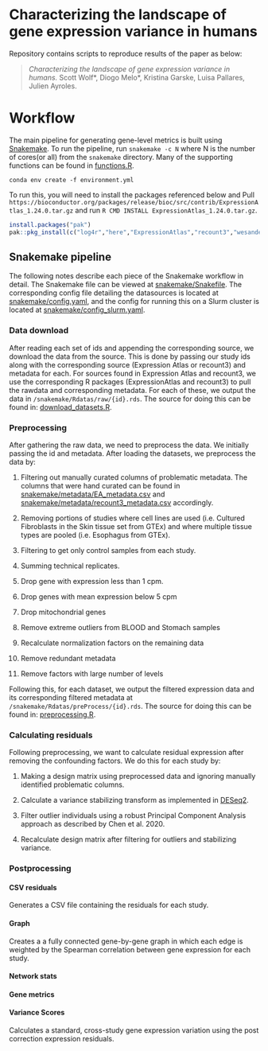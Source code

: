 # Characterizing the landscape of gene expression variance in humans

Repository contains scripts to reproduce results of the paper as below:

> *Characterizing the landscape of gene expression variance in humans.*
> Scott Wolf*, Diogo Melo*, Kristina Garske, Luisa Pallares, Julien Ayroles.

# Workflow

The main pipeline for generating gene-level metrics is built using [Snakemake](https://snakemake.readthedocs.io/en/stable/). To run the pipeline, run `snakemake -c N` where N is the number of cores(or all) from the `snakemake` directory. Many of the supporting functions can be found in [functions.R](functions.R).

`conda env create -f environment.yml`

To run this, you will need to install the packages referenced below and
Pull `https://bioconductor.org/packages/release/bioc/src/contrib/ExpressionAtlas_1.24.0.tar.gz` and run `R CMD INSTALL ExpressionAtlas_1.24.0.tar.gz`.
```r
install.packages("pak")
pak::pkg_install(c("log4r","here","ExpressionAtlas","recount3","wesanderson", "cowplot", "rrcov", "AnnotationDbi", "DESeq2", "sergihervas/iMKT", "clusterProfiler", "viridis", "org.Hs.eg.db","edgeR", "janitor", "vsn","doMC", "Rfast"))
```
## Snakemake pipeline

The following notes describe each piece of the Snakemake workflow in detail. The Snakemake file can be viewed at [snakemake/Snakefile](snakemake/Snakefile). The corresponding config file detailing the datasources is located at [snakemake/config.yaml](snakemake/config.yaml), and the config for running this on a Slurm cluster is located at [snakemake/config_slurm.yaml](snakemake/config_slurm.yaml).

### Data download

After reading each set of ids and appending the corresponding source, we download the data from the source. This is done by passing our study ids along with the corresponding source (Expression Atlas or recount3) and metadata for each. For sources found in Expression Atlas and recount3, we use the corresponding R packages (ExpressionAtlas and recount3) to pull the rawdata and corresponding metadata. For each of these, we output the data in `/snakemake/Rdatas/raw/{id}.rds`. The source for doing this can be found in: [download_datasets.R](snakemake/scripts/download_datasets.R).

### Preprocessing

After gathering the raw data, we need to preprocess the data. We initially passing the id and metadata. After loading the datasets, we preprocess the data by:

1. Filtering out manually curated columns of problematic metadata. The columns that were hand curated can be found in [snakemake/metadata/EA_metadata.csv](snakemake/metadata/EA_metadata.csv) and [snakemake/metadata/recount3_metadata.csv](snakemake/metadata/recount3_metadata.csv) accordingly.

2. Removing portions of studies where cell lines are used (i.e. Cultured Fibroblasts in the Skin tissue set from GTEx) and where multiple tissue types are pooled (i.e. Esophagus from GTEx).

3. Filtering to get only control samples from each study.

4. Summing technical replicates.

5. Drop gene with expression less than 1 cpm.

6. Drop genes with mean expression below 5 cpm

7. Drop mitochondrial genes

8. Remove extreme outliers from BLOOD and Stomach samples

9. Recalculate normalization factors on the remaining data

10. Remove redundant metadata

11. Remove factors with large number of levels



Following this, for each dataset, we output the filtered expression data and its corresponding filtered metadata at `/snakemake/Rdatas/preProcess/{id}.rds`. The source for doing this can be found in: [preprocessing.R](snakemake/scripts/preprocessing.R).

### Calculating residuals

Following preprocessing, we want to calculate residual expression after removing the confounding factors. We do this for each study by:

1. Making a design matrix using preprocessed data and ignoring manually identified problematic columns.

2. Calculate a variance stabilizing transform as implemented in [DESeq2](https://rdrr.io/bioc/DESeq2/man/varianceStabilizingTransformation.html).

3. Filter outlier individuals using a robust Principal Component Analysis approach as described by Chen et al. 2020.

4. Recalculate design matrix after filtering for outliers and stabilizing variance.


### Postprocessing

#### CSV residuals

Generates a CSV file containing the residuals for each study.

#### Graph
Creates a a fully connected gene-by-gene graph in which each edge is weighted by the Spearman correlation between gene expression for each study.

#### Network stats

#### Gene metrics

#### Variance Scores

Calculates a standard, cross-study gene expression variation using the post correction expression residuals.
